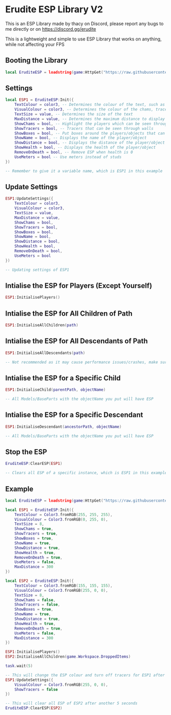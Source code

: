 # Erudite ESP Library V2
This is an ESP Library made by thacy on Discord, please report any bugs to me directly or on https://discord.gg/erudite

This is a lightweight and simple to use ESP Library that works on anything, while not affecting your FPS

## Booting the Library
```lua
local EruditeESP = loadstring(game:HttpGet("https://raw.githubusercontent.com/ThacG/EruditeHub/main/ESP/Library"))()
```
## Settings
```lua
local ESP1 = EruditeESP:Init({
    TextColour = color3, -- Determines the colour of the text, such as name, hp and distance
    VisualColour = color3, -- Determines the colour of the chams, tracers and box
    TextSize = value, -- Determines the size of the text
    MaxDistance = value, -- Determines the maximum distance to display the ESP (if you use studs, maximum will be studs, if you use meters, maximum will be meters)
    ShowChams = bool, -- Highlight the players which can be seen through walls
    ShowTracers = bool, -- Tracers that can be seen through walls
    ShowBoxes = bool, -- Put boxes around the players/objects that can be seen through walls
    ShowName = bool, -- Displays the name of the player/object
    ShowDistance = bool, -- Displays the distance of the player/object
    ShowHealth = bool, -- Displays the health of the player/object
    RemoveOnDeath = bool, -- Remove ESP when health is 0
    UseMeters = bool -- Use meters instead of studs
})

-- Remember to give it a variable name, which is ESP1 in this example
```

## Update Settings
```lua
ESP1:UpdateSettings({
    TextColour = color3,
    VisualColour = color3,
    TextSize = value,
    MaxDistance = value,
    ShowChams = bool,
    ShowTracers = bool,
    ShowBoxes = bool,
    ShowName = bool,
    ShowDistance = bool,
    ShowHealth = bool,
    RemoveOnDeath = bool,
    UseMeters = bool
})

-- Updating settings of ESP1
```

## Intialise the ESP for Players (Except Yourself)
```lua
ESP1:InitialisePlayers()
```

## Intialise the ESP for All Children of Path
```lua
ESP1:InitialiseAllChildren(path)
```

## Intialise the ESP for All Descendants of Path
```lua
ESP1:InitialiseAllDescendants(path)

-- Not recommended as it may cause performance issues/crashes, make sure you know when to use it!
```

## Intialise the ESP for a Specific Child
```lua
ESP1:InitialiseChild(parentPath, objectName)

-- All Models/BaseParts with the objectName you put will have ESP
```

## Intialise the ESP for a Specific Descendant
```lua
ESP1:InitialiseDescendant(ancestorPath, objectName)

-- All Models/BaseParts with the objectName you put will have ESP
```

## Stop the ESP
```lua
EruditeESP:ClearESP(ESP1)

-- Clears all ESP of a specific instance, which is ESP1 in this example
```

## Example
```lua
local EruditeESP = loadstring(game:HttpGet("https://raw.githubusercontent.com/ThacG/EruditeHub/main/ESP/Library"))()

local ESP1 = EruditeESP:Init({
    TextColour = Color3.fromRGB(255, 255, 255),
    VisualColour = Color3.fromRGB(0, 255, 0),
    TextSize = 8,
    ShowChams = true,
    ShowTracers = true,
    ShowBoxes = true,
    ShowName = true,
    ShowDistance = true,
    ShowHealth = true,
    RemoveOnDeath = true,
    UseMeters = false,
    MaxDistance = 300
})

local ESP2 = EruditeESP:Init({
    TextColour = Color3.fromRGB(155, 155, 155),
    VisualColour = Color3.fromRGB(255, 0, 0),
    TextSize = 8,
    ShowChams = false,
    ShowTracers = false,
    ShowBoxes = true,
    ShowName = true,
    ShowDistance = true,
    ShowHealth = true,
    RemoveOnDeath = true,
    UseMeters = false,
    MaxDistance = 300
})

ESP1:InitialisePlayers()
ESP2:InitialiseAllChildren(game.Workspace.DroppedItems)

task.wait(5)

-- This will change the ESP colour and turn off tracers for ESP1 after 5 seconds
ESP1:UpdateSettings({
    VisualColour = Color3.fromRGB(255, 0, 0),
    ShowTracers = false
})

-- This will clear all ESP of ESP2 after another 5 seconds
EruditeESP:ClearESP(ESP2)
```
